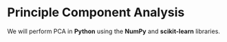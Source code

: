 # Principle Component Analysis

We will perform PCA in **Python** using the **NumPy** and **scikit-learn** libraries.
